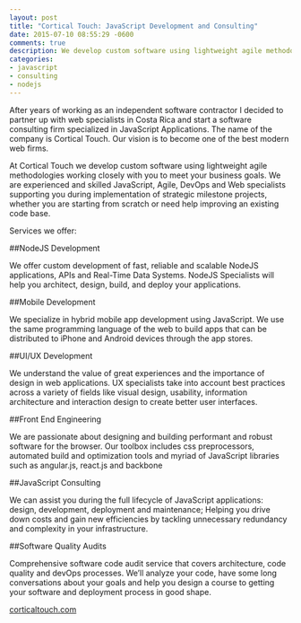 ```yaml
---
layout: post
title: "Cortical Touch: JavaScript Development and Consulting"
date: 2015-07-10 08:55:29 -0600
comments: true
description: We develop custom software using lightweight agile methodologies working closely with you to meet your business goals.
categories:
- javascript
- consulting
- nodejs
---
```


After years of working as an independent software contractor I decided to partner up with web specialists in Costa Rica and start a software consulting firm specialized in JavaScript Applications. The name of the company is Cortical Touch. Our vision is to become one of the best modern web firms.

At Cortical Touch we develop custom software using lightweight agile methodologies working closely with you to meet your business goals. We are experienced and skilled JavaScript, Agile, DevOps and Web specialists supporting you during implementation of strategic milestone projects, whether you are starting from scratch or need help improving an existing code base.
<!--more-->
Services we offer:

##NodeJS Development

We offer custom development of fast, reliable and scalable NodeJS applications, APIs and Real-Time Data Systems. NodeJS Specialists will help you architect, design, build, and deploy your applications.

##Mobile Development

We specialize in hybrid mobile app development using JavaScript. We use the same programming language of the web to build apps that can be distributed to iPhone and Android devices through the app stores.

##UI/UX Development

We understand the value of great experiences and the importance of design in web applications. UX specialists take into account best practices across a variety of fields like visual design, usability, information architecture and interaction design to create better user interfaces.

##Front End Engineering

We are passionate about designing and building performant and robust software for the browser. Our toolbox includes css preprocessors, automated build and optimization tools and myriad of JavaScript libraries such as angular.js, react.js and backbone

##JavaScript Consulting

We can assist you during the full lifecycle of JavaScript applications: design, development, deployment and maintenance; Helping you drive down costs and gain new efficiencies by tackling unnecessary redundancy and complexity in your infrastructure.

##Software Quality Audits

Comprehensive software code audit service that covers architecture, code quality and devOps processes. We’ll analyze your code, have some long conversations about your goals and help you design a course to getting your software and deployment process in good shape.



[corticaltouch.com](http://corticaltouch.com)

